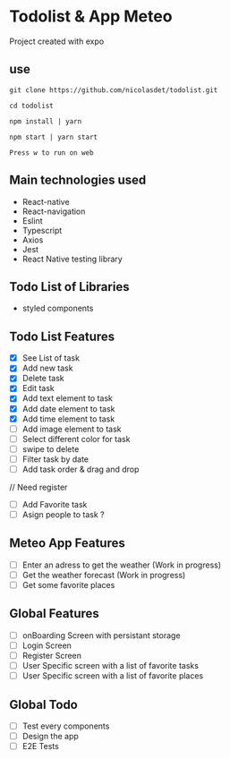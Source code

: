 # Todolist & App Meteo

Project created with expo

## use

`git clone https://github.com/nicolasdet/todolist.git`

`cd todolist`

`npm install | yarn`

`npm start | yarn start`

`Press w to run on web`

## Main technologies used

- React-native
- React-navigation
- Eslint
- Typescript
- Axios
- Jest
- React Native testing library

## Todo List of Libraries

- styled components

## Todo List Features

- [x] See List of task
- [x] Add new task
- [x] Delete task
- [x] Edit task
- [x] Add text element to task
- [x] Add date element to task
- [x] Add time element to task
- [ ] Add image element to task
- [ ] Select different color for task
- [ ] swipe to delete
- [ ] Filter task by date
- [ ] Add task order & drag and drop

// Need register

- [ ] Add Favorite task
- [ ] Asign people to task ?

## Meteo App Features

- [ ] Enter an adress to get the weather (Work in progress)
- [ ] Get the weather forecast (Work in progress)
- [ ] Get some favorite places

## Global Features

- [ ] onBoarding Screen with persistant storage
- [ ] Login Screen
- [ ] Register Screen
- [ ] User Specific screen with a list of favorite tasks
- [ ] User Specific screen with a list of favorite places

## Global Todo

- [ ] Test every components
- [ ] Design the app
- [ ] E2E Tests
